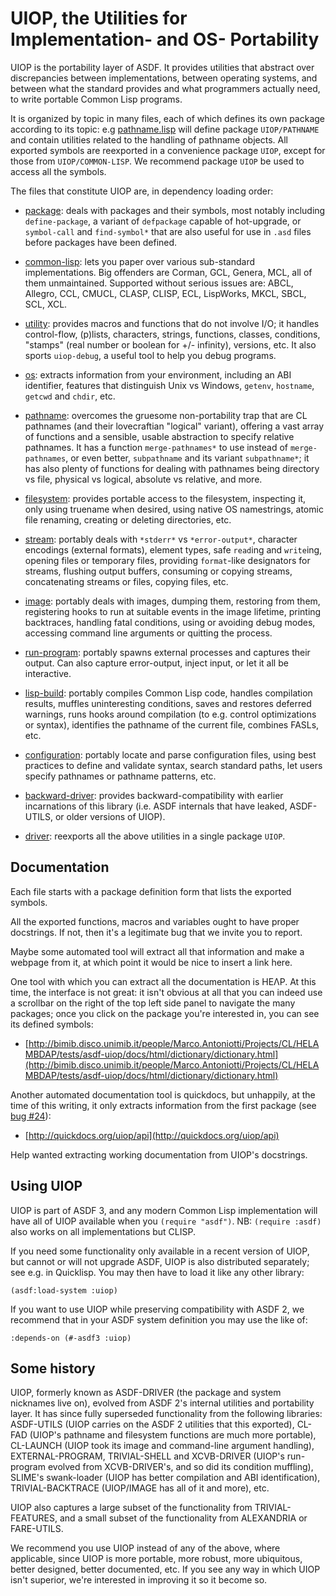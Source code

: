 UIOP, the Utilities for Implementation- and OS- Portability
===========================================================

UIOP is the portability layer of ASDF.
It provides utilities that abstract over discrepancies between implementations,
between operating systems, and between what the standard provides and
what programmers actually need, to write portable Common Lisp programs.

It is organized by topic in many files, each of which defines its own package
according to its topic: e.g [pathname.lisp](pathname.lisp)
will define package `UIOP/PATHNAME` and contain utilities related to
the handling of pathname objects.
All exported symbols are reexported in a convenience package `UIOP`,
except for those from `UIOP/COMMON-LISP`.
We recommend package `UIOP` be used to access all the symbols.

The files that constitute UIOP are, in dependency loading order:

* [package](package.lisp): deals with packages and their symbols, most notably including
  `define-package`, a variant of `defpackage` capable of hot-upgrade, or
  `symbol-call` and `find-symbol*` that are also useful for use in `.asd` files
  before packages have been defined.

* [common-lisp](common-lisp.lisp): lets you paper over various sub-standard implementations.
  Big offenders are Corman, GCL, Genera, MCL, all of them unmaintained.
  Supported without serious issues are:
  ABCL, Allegro, CCL, CMUCL, CLASP, CLISP, ECL, LispWorks, MKCL, SBCL, SCL, XCL.

* [utility](utility.lisp): provides macros and functions that do not involve I/O; it handles
  control-flow, (p)lists, characters, strings, functions, classes, conditions,
  "stamps" (real number or boolean for +/- infinity), versions, etc.
  It also sports `uiop-debug`, a useful tool to help you debug programs.

* [os](os.lisp): extracts information from your environment, including
  an ABI identifier, features that distinguish Unix vs Windows,
  `getenv`, `hostname`, `getcwd` and `chdir`, etc.

* [pathname](pathname.lisp): overcomes the gruesome non-portability trap that are CL pathnames
  (and their lovecraftian "logical" variant), offering a vast array of
  functions and a sensible, usable abstraction to specify relative pathnames.
  It has a function `merge-pathnames*` to use instead of `merge-pathnames`, or
  even better, `subpathname` and its variant `subpathname*`; it has also plenty
  of functions for dealing with pathnames being directory vs file,
  physical vs logical, absolute vs relative, and more.

* [filesystem](filesystem.lisp): provides portable access to the filesystem, inspecting it,
  only using truename when desired, using native OS namestrings,
  atomic file renaming, creating or deleting directories, etc.

* [stream](stream.lisp): portably deals with `*stderr*` vs `*error-output*`, character encodings
  (external formats), element types, safe `read`ing and `write`ing, opening files
  or temporary files, providing `format`-like designators for streams,
  flushing output buffers, consuming or copying streams, concatenating streams
  or files, copying files, etc.

* [image](image.lisp): portably deals with images, dumping them, restoring from them,
  registering hooks to run at suitable events in the image lifetime,
  printing backtraces, handling fatal conditions, using or avoiding debug modes,
  accessing command line arguments or quitting the process.

* [run-program](program.lisp): portably spawns external processes and captures their output.
  Can also capture error-output, inject input, or let it all be interactive.

* [lisp-build](lisp-build.lisp): portably compiles Common Lisp code, handles compilation results,
  muffles uninteresting conditions, saves and restores deferred warnings,
  runs hooks around compilation (to e.g. control optimizations or syntax),
  identifies the pathname of the current file, combines FASLs, etc.

* [configuration](configuration.lisp): portably locate and parse configuration files,
  using best practices to define and validate syntax, search standard paths,
  let users specify pathnames or pathname patterns, etc.

* [backward-driver](backward-driver.lisp): provides backward-compatibility
  with earlier incarnations of this library
  (i.e. ASDF internals that have leaked, ASDF-UTILS, or older versions of UIOP).

* [driver](driver.lisp): reexports all the above utilities in a single package `UIOP`.


Documentation
-------------

Each file starts with a package definition form that lists the exported symbols.

All the exported functions, macros and variables ought to have proper docstrings.
If not, then it's a legitimate bug that we invite you to report.

Maybe some automated tool will extract all that information and
make a webpage from it, at which point it would be nice to insert a link here.

One tool with which you can extract all the documentation is HEΛP.
At this time, the interface is not great: it isn't obvious at all that you can indeed
use a scrollbar on the right of the top left side panel to navigate the many packages;
once you click on the package you're interested in, you can see its defined symbols:

* [http://bimib.disco.unimib.it/people/Marco.Antoniotti/Projects/CL/HELAMBDAP/tests/asdf-uiop/docs/html/dictionary/dictionary.html](http://bimib.disco.unimib.it/people/Marco.Antoniotti/Projects/CL/HELAMBDAP/tests/asdf-uiop/docs/html/dictionary/dictionary.html)

Another automated documentation tool is quickdocs, but unhappily, at the time of this writing,
it only extracts information from the first package
(see [bug #24](https://github.com/fukamachi/quickdocs/issues/24)):

* [http://quickdocs.org/uiop/api](http://quickdocs.org/uiop/api)


Help wanted extracting working documentation from UIOP's docstrings.


Using UIOP
----------

UIOP is part of ASDF 3, and any modern Common Lisp implementation
will have all of UIOP available when you `(require "asdf")`.
NB: `(require :asdf)` also works on all implementations but CLISP.

If you need some functionality only available in a recent version of UIOP,
but cannot or will not upgrade ASDF, UIOP is also distributed separately;
see e.g. in Quicklisp. You may then have to load it like any other library:

	(asdf:load-system :uiop)

If you want to use UIOP while preserving compatibility with ASDF 2,
we recommend that in your ASDF system definition you may use the like of:

	:depends-on (#-asdf3 :uiop)


Some history
------------

UIOP, formerly known as ASDF-DRIVER (the package and system nicknames live on),
evolved from ASDF 2's internal utilities and portability layer.
It has since fully superseded functionality from the following libraries:
ASDF-UTILS (UIOP carries on the ASDF 2 utilities that this exported),
CL-FAD (UIOP's pathname and filesystem functions are much more portable),
CL-LAUNCH (UIOP took its image and command-line argument handling),
EXTERNAL-PROGRAM, TRIVIAL-SHELL and XCVB-DRIVER (UIOP's run-program evolved
from XCVB-DRIVER's, and so did its condition muffling),
SLIME's swank-loader (UIOP has better compilation and ABI identification),
TRIVIAL-BACKTRACE (UIOP/IMAGE has all of it and more), etc.

UIOP also captures a large subset of the functionality from TRIVIAL-FEATURES,
and a small subset of the functionality from ALEXANDRIA or FARE-UTILS.

We recommend you use UIOP instead of any of the above, where applicable,
since UIOP is more portable, more robust, more ubiquitous, better designed,
better documented, etc. If you see any way in which UIOP isn't superior,
we're interested in improving it so it become so.

